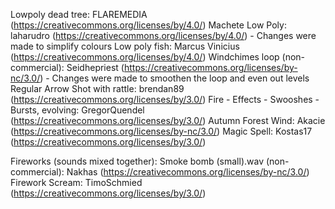 Lowpoly dead tree: FLAREMEDIA (https://creativecommons.org/licenses/by/4.0/)
Machete Low Poly: laharudro (https://creativecommons.org/licenses/by/4.0/) - Changes were made to simplify colours
Low poly fish: Marcus Vinicius (https://creativecommons.org/licenses/by/4.0/)
Windchimes loop (non-commercial): Seidhepriest (https://creativecommons.org/licenses/by-nc/3.0/) - Changes were made to smoothen the loop and even out levels
Regular Arrow Shot with rattle: brendan89 (https://creativecommons.org/licenses/by/3.0/)
Fire - Effects - Swooshes - Bursts, evolving: GregorQuendel (https://creativecommons.org/licenses/by/3.0/)
Autumn Forest Wind: Akacie (https://creativecommons.org/licenses/by-nc/3.0/)
Magic Spell: Kostas17 (https://creativecommons.org/licenses/by/3.0/)

Fireworks (sounds mixed together):
Smoke bomb (small).wav (non-commercial): Nakhas (https://creativecommons.org/licenses/by-nc/3.0/)
Firework Scream: TimoSchmied (https://creativecommons.org/licenses/by/3.0/)
